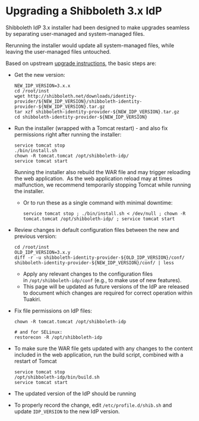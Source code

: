 # Upgrading a Shibboleth 3.x IdP

Shibboleth IdP 3.x installer had been designed to make upgrades seamless by separating user-managed and system-managed files.

Rerunning the installer would update all system-managed files, while leaving the user-managed files untouched.

Based on upstream [upgrade instructions](https://wiki.shibboleth.net/confluence/display/IDP30/Upgrading), the basic steps are:

*   Get the new version:
    
    ```
    NEW_IDP_VERSION=3.x.x
    cd /root/inst
    wget http://shibboleth.net/downloads/identity-provider/${NEW_IDP_VERSION}/shibboleth-identity-provider-${NEW_IDP_VERSION}.tar.gz
    tar xzf shibboleth-identity-provider-${NEW_IDP_VERSION}.tar.gz
    cd shibboleth-identity-provider-${NEW_IDP_VERSION}
    ```
    
*   Run the installer (wrapped with a Tomcat restart) - and also fix permissions right after running the installer:
    
    ```
    service tomcat stop
    ./bin/install.sh
    chown -R tomcat.tomcat /opt/shibboleth-idp/
    service tomcat start
    ```
    
    Running the installer also rebuild the WAR file and may trigger reloading the web application.  As the web application reload may at times malfunction, we recommend temporarily stopping Tomcat while running the installer.
    
    *   Or to run these as a single command with minimal downtime:
        
        ```
        service tomcat stop ; ./bin/install.sh < /dev/null ; chown -R tomcat.tomcat /opt/shibboleth-idp/ ; service tomcat start
        ```
        
*   Review changes in default configuration files between the new and previous version:
    
    ```
    cd /root/inst
    OLD_IDP_VERSION=3.x.y
    diff -r -u shibboleth-identity-provider-${OLD_IDP_VERSION}/conf/ shibboleth-identity-provider-${NEW_IDP_VERSION}/conf/ | less
    ```
    
      
    
    *   Apply any relevant changes to the configuration files in `/opt/shibboleth-idp/conf` (e.g., to make use of new features).
    *   This page will be updated as future versions of the IdP are released to document which changes are required for correct operation within Tuakiri.  
          
        
*   Fix file permissions on IdP files:
    
    ```
    chown -R tomcat.tomcat /opt/shibboleth-idp
    
    # and for SELinux:
    restorecon -R /opt/shibboleth-idp
    ```
    
*   To make sure the WAR file gets updated with any changes to the content included in the web application, run the build script, combined with a restart of Tomcat
    
    ```
    service tomcat stop
    /opt/shibboleth-idp/bin/build.sh
    service tomcat start
    ```
    
*   The updated version of the IdP should be running
*   To properly record the change, edit `/etc/profile.d/shib.sh` and update `IDP_VERSION` to the new IdP version.
